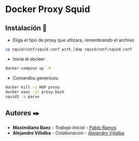 # Docker Proxy Squid

## Instalación 🔧

* Eliga el tipo de proxy que utlizara, renombrando el archivo

```bash
cp squid/conf/squid.conf_with_ldap squid/conf/squid.conf
```

* Inicie el docker:

```bash
docker-compose up -d
```

* Comandos genericos:

```bash
docker kill -s HUP proxy
docker exec -it proxy bash
squid3 -k parse
```
## Autores ✒️

- **Maximiliano Baez** - *Trabajo Inicial* - [Pablo Ramos](https://github.com/MaximilianoBz)
- **Alejandro Villalba** - *Colaboracion* - [Alejandro Villalba](https://github.com/avillalba96)
